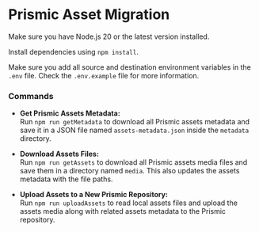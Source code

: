 # Prismic Asset Migration

Make sure you have Node.js 20 or the latest version installed.

Install dependencies using `npm install`.

Make sure you add all source and destination environment variables in the `.env` file. Check the `.env.example` file for more information.

### Commands

- **Get Prismic Assets Metadata:**  
  Run `npm run getMetadata` to download all Prismic assets metadata and save it in a JSON file named `assets-metadata.json` inside the `metadata` directory.

- **Download Assets Files:**  
  Run `npm run getAssets` to download all Prismic assets media files and save them in a directory named `media`. This also updates the assets metadata with the file paths.

- **Upload Assets to a New Prismic Repository:**  
  Run `npm run uploadAssets` to read local assets files and upload the assets media along with related assets metadata to the Prismic repository.
